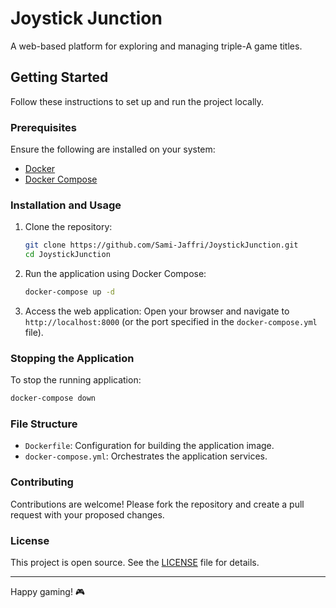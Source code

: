 # Joystick Junction

A web-based platform for exploring and managing triple-A game titles.

## Getting Started

Follow these instructions to set up and run the project locally.

### Prerequisites

Ensure the following are installed on your system:

- [Docker](https://www.docker.com/)
- [Docker Compose](https://docs.docker.com/compose/)

### Installation and Usage

1. Clone the repository:
   ```bash
   git clone https://github.com/Sami-Jaffri/JoystickJunction.git
   cd JoystickJunction
   ```

2. Run the application using Docker Compose:
   ```bash
   docker-compose up -d
   ```

3. Access the web application:
   Open your browser and navigate to `http://localhost:8000` (or the port specified in the `docker-compose.yml` file).

### Stopping the Application

To stop the running application:
```bash
docker-compose down
```

### File Structure

- `Dockerfile`: Configuration for building the application image.
- `docker-compose.yml`: Orchestrates the application services.

### Contributing

Contributions are welcome! Please fork the repository and create a pull request with your proposed changes.

### License

This project is open source. See the [LICENSE](LICENSE) file for details.

---

Happy gaming! 🎮
